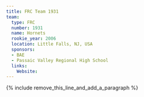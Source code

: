 ```yaml
---
title: FRC Team 1931
team:
  type: FRC
  number: 1931
  name: Hornets
  rookie_year: 2006
  location: Little Falls, NJ, USA
  sponsors:
  - BAE
  - Passaic Valley Regional High School
  links:
    Website:
---
```


{% include remove_this_line_and_add_a_paragraph %}